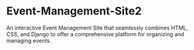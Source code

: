 # Event-Management-Site2
An interactive Event Management Site that seamlessly combines HTML, CSS, and Django to offer a comprehensive platform for organizing and managing events.

